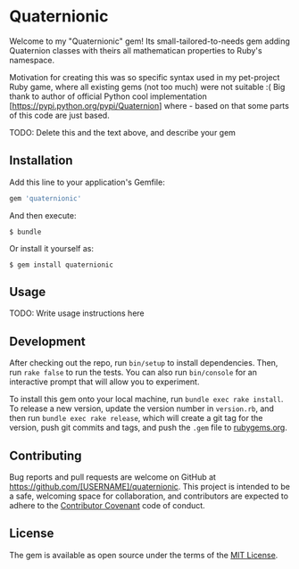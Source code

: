 # Quaternionic

Welcome to my "Quaternionic" gem!
Its small-tailored-to-needs gem adding Quaternion classes with theirs all mathematican properties to Ruby's namespace.

Motivation for creating this was so specific syntax used in my pet-project Ruby game, where all existing gems (not too much) were not suitable :(
Big thank to author of official Python cool implementation [https://pypi.python.org/pypi/Quaternion] where - based on that some parts of this code are just based.


TODO: Delete this and the text above, and describe your gem

## Installation

Add this line to your application's Gemfile:

```ruby
gem 'quaternionic'
```

And then execute:

    $ bundle

Or install it yourself as:

    $ gem install quaternionic

## Usage

TODO: Write usage instructions here

## Development

After checking out the repo, run `bin/setup` to install dependencies. Then, run `rake false` to run the tests. You can also run `bin/console` for an interactive prompt that will allow you to experiment.

To install this gem onto your local machine, run `bundle exec rake install`. To release a new version, update the version number in `version.rb`, and then run `bundle exec rake release`, which will create a git tag for the version, push git commits and tags, and push the `.gem` file to [rubygems.org](https://rubygems.org).

## Contributing

Bug reports and pull requests are welcome on GitHub at https://github.com/[USERNAME]/quaternionic. This project is intended to be a safe, welcoming space for collaboration, and contributors are expected to adhere to the [Contributor Covenant](contributor-covenant.org) code of conduct.


## License

The gem is available as open source under the terms of the [MIT License](http://opensource.org/licenses/MIT).

